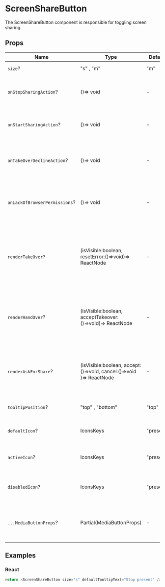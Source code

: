 # ScreenShareButton

The ScreenShareButton component is responsible for toggling screen sharing.

## Props

| Name                          | Type                                                               | Default   | Description                                                                          |
| ----------------------------- | ------------------------------------------------------------------ | --------- | ------------------------------------------------------------------------------------ |
| `size`?                       | "s" , "m"                                                          | "m"       | The size of the button.                                                              |
| `onStopSharingAction`?        | ()=> void                                                          | -         | Callback invoked after sharing is stopped.                                           |
| `onStartSharingAction`?       | ()=> void                                                          | -         | Callback invoked after sharing is started.                                           |
| `onTakeOverDeclineAction`?    | ()=> void                                                          | -         | Callback invoked after requesto for takeover is declined.                            |
| `onLackOfBrowserPermissions`? | ()=> void                                                          | -         | Callback invoked on lack of browser permissions to share screen.                     |
| `renderTakeOver`?             | (isVisible:boolean, resetError:()=>void)=> ReactNode               | -         | Render prop to display component while trying to share during actual screen sharing. |
| `renderHandOver`?             | (isVisible:boolean, acceptTakeover:()=>void)=> ReactNode           | -         | Render prop to display component while someone is trying to take over sharing.       |
| `renderAskForShare`?          | (isVisible:boolean, accept:()=>void, cancel:()=>void )=> ReactNode | -         | Render prop to display component when browser permissions error exists               |
| `tooltipPosition`?            | "top" , "bottom"                                                   | "top"     | The position of the tooltip.                                                         |
| `defaultIcon`?                | IconsKeys                                                          | "present" | The icon of the default state of the button.                                         |
| `activeIcon`?                 | IconsKeys                                                          | "present" | The icon of the active state of the button.                                          |
| `disabledIcon`?               | IconsKeys                                                          | "present" | The icon of the disabled state of the button.                                        |
| `...MediaButtonProps`?        | Partial(MediaButtonProps)                                          | -         | Props that will be passed to the root of the button element.                         |

## Examples

### React

```javascript
return <ScreenShareButton size="s" defaultTooltipText="Stop present" />;
```
